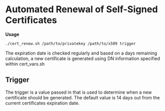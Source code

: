 # Automated Renewal of Self-Signed Certificates  
**Usage**  
```
./cert_renew.sh /path/to/privatekey /path/to/x509 trigger
```  
The expiration date is checked regularly and based on a days remaining calculation, a new certificate is generated using DN information specified within cert_vars.sh  

## Trigger
The trigger is a value passed in that is used to determine when a new certificate should be generated. The default value is 14 days out from the current certificates expiration date.
